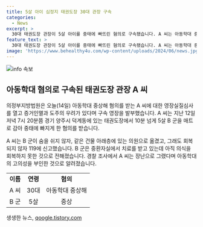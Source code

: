 ```yaml
---
title: 5살 아이 심정지 태권도장 30대 관장 구속
categories:
  - News
excerpt: >
  30대 태권도장 관장이 5살 아이를 중태에 빠뜨린 혐의로 구속됐습니다. A 씨는 아동학대 중상해 혐의를 받고, 법원은 증거인멸과 도주 우려를 이유로 구속영장을 발부했습니다. A 씨는 태권도장에서 10분 넘게 아이를 매트에 감아 중태에 빠뜨린 후, 의료진에 신고했지만 아직 회복되지 않았습니다. 경찰 조사에서 A 씨는 장난으로 주장했지만 아동학대를 부인하고 있습니다. 
feature_text: >
  30대 태권도장 관장이 5살 아이를 중태에 빠뜨린 혐의로 구속됐습니다. A 씨는 아동학대 중상해 혐의를 받고, 법원은 증거인멸과 도주 우려를 이유로 구속영장을 발부했습니다. A 씨는 태권도장에서 10분 넘게 아이를 매트에 감아 중태에 빠뜨린 후, 의료진에 신고했지만 아직 회복되지 않았습니다. 경찰 조사에서 A 씨는 장난으로 주장했지만 아동학대를 부인하고 있습니다. 
image: 'https://www.behealthy4u.com/wp-content/uploads/2024/06/news.jpg'
---
```


<p><img src="https://www.behealthy4u.com/wp-content/uploads/2024/06/news.jpg" alt="info 속보" /></p>

<h2 data-ke-size="size26">아동학대 혐의로 구속된 태권도장 관장 A 씨</h2>

<p data-ke-size="size16">의정부지방법원은 오늘(14일) 아동학대 중상해 혐의를 받는 A 씨에 대한 영장실질심사를 열고 증거인멸과 도주의 우려가 있다며 구속 영장을 발부했습니다. A 씨는 지난 12일 저녁 7시 20분쯤 경기 양주시 덕계동에 있는 태권도장에서 10분 넘게 5살 B 군을 매트로 감아 중태에 빠지게 한 혐의를 받습니다.</p>

<p data-ke-size="size16">A 씨는 B 군이 숨을 쉬지 않자, 같은 건물 아래층에 있는 의원으로 옮겼고, 그래도 회복되지 않자 119에 신고했습니다. B 군은 중환자실에서 치료를 받고 있는데 아직 의식을 회복하지 못한 것으로 전해졌습니다. 경찰 조사에서 A 씨는 장난으로 그랬다며 아동학대의 고의성을 부인한 것으로 알려졌습니다.</p>

<table>
  <tr>
    <td style="text-align: center; height: 17px;"><b>이름</b></td>
    <td style="text-align: center; height: 17px;"><b>연령</b></td>
    <td style="text-align: center; height: 17px;"><b>혐의</b></td>
  </tr>
  <tr>
    <td style="text-align: center; height: 17px;">A 씨</td>
    <td style="text-align: center; height: 17px;">30대</td>
    <td style="text-align: center; height: 17px;">아동학대 중상해</td>
  </tr>
  <tr>
    <td style="text-align: center; height: 17px;">B 군</td>
    <td style="text-align: center; height: 17px;">5살</td>
    <td style="text-align: center; height: 17px;">중상</td>
  </tr>
</table>
생생한 뉴스, <a href="https://qoogle.tistory.com" rel="dofollow">qoogle.tistory.com</a>


